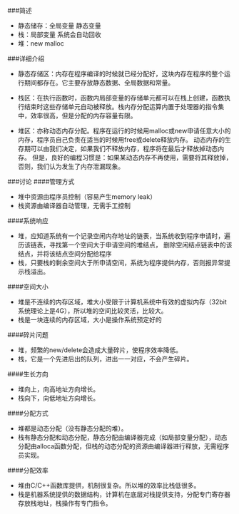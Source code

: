 ###简述
* 静态储存：全局变量 静态变量
* 栈：局部变量 系统会自动回收 
* 堆：new malloc

###详细介绍
* 静态存储区：内存在程序编译的时候就已经分配好，这块内存在程序的整个运行期间都存在。它主要存放静态数据、全局数据和常量。

* 栈区：在执行函数时，函数内局部变量的存储单元都可以在栈上创建，函数执行结束时这些存储单元自动被释放。栈内存分配运算内置于处理器的指令集中，效率很高，但是分配的内存容量有限。

* 堆区：亦称动态内存分配。程序在运行的时候用malloc或new申请任意大小的内存，程序员自己负责在适当的时候用free或delete释放内存。
动态内存的生存期可以由我们决定，如果我们不释放内存，程序将在最后才释放掉动态内存。 
但是，良好的编程习惯是：如果某动态内存不再使用，需要将其释放掉，否则，我们认为发生了内存泄漏现象。

###讨论
####管理方式
* 堆中资源由程序员控制（容易产生memory leak）
* 栈资源由编译器自动管理，无需手工控制

####系统响应
* 堆，应知道系统有一个记录空闲内存地址的链表，当系统收到程序申请时，遍历该链表，寻找第一个空间大于申请空间的堆结点，
删除空闲结点链表中的该结点，并将该结点空间分配给程序
* 栈，只要栈的剩余空间大于所申请空间，系统为程序提供内存，否则报异常提示栈溢出。

####空间大小
* 堆是不连续的内存区域，堆大小受限于计算机系统中有效的虚拟内存（32bit系统理论上是4G），所以堆的空间比较灵活，比较大。
* 栈是一块连续的内存区域，大小是操作系统预定好的

####碎片问题
* 堆，频繁的new/delete会造成大量碎片，使程序效率降低。
* 栈，它是一个先进后出的队列，进出一一对应，不会产生碎片。

####生长方向
* 堆向上，向高地址方向增长。
* 栈向下，向低地址方向增长。

####分配方式
* 堆都是动态分配（没有静态分配的堆）。
* 栈有静态分配和动态分配，静态分配由编译器完成（如局部变量分配），动态分配由alloca函数分配，但栈的动态分配的资源由编译器进行释放，无需程序员实现。

####分配效率
* 堆由C/C++函数库提供，机制很复杂。所以堆的效率比栈低很多。
* 栈是机器系统提供的数据结构，计算机在底层对栈提供支持，分配专门寄存器存放栈地址，栈操作有专门指令。